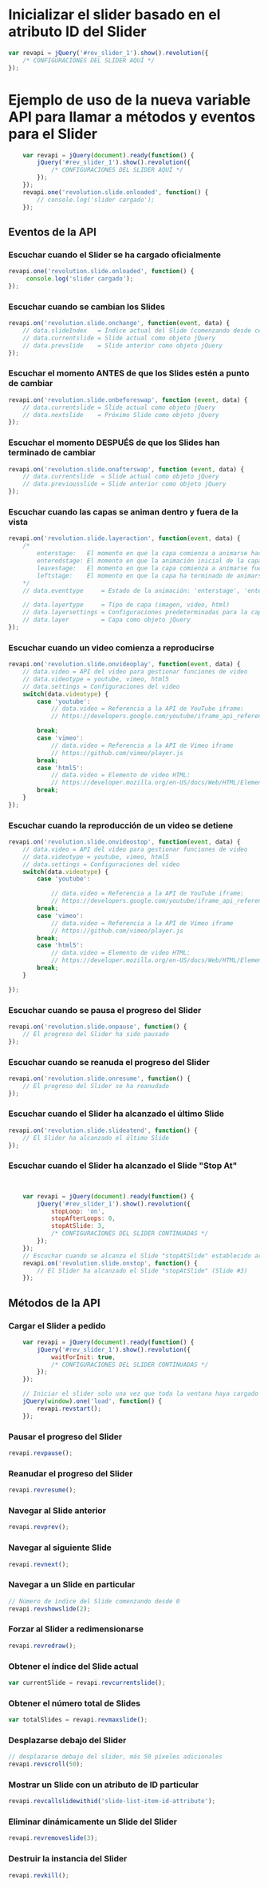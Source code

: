 
# Inicializar el slider basado en el atributo ID del Slider
```javascript
var revapi = jQuery('#rev_slider_1').show().revolution({
    /* CONFIGURACIONES DEL SLIDER AQUÍ */
});
```

# Ejemplo de uso de la nueva variable API para llamar a métodos y eventos para el Slider
```javascript
    var revapi = jQuery(document).ready(function() {
        jQuery('#rev_slider_1').show().revolution({
            /* CONFIGURACIONES DEL SLIDER AQUÍ */
        });
    });
    revapi.one('revolution.slide.onloaded', function() {
        // console.log('slider cargado');
    });
```

## Eventos de la API

### Escuchar cuando el Slider se ha cargado oficialmente

```javascript
revapi.one('revolution.slide.onloaded', function() {
     console.log('slider cargado');
});
```

### Escuchar cuando se cambian los Slides

```javascript
revapi.on('revolution.slide.onchange', function(event, data) {
    // data.slideIndex   = Índice actual del Slide (comenzando desde cero)
    // data.currentslide = Slide actual como objeto jQuery
    // data.prevslide    = Slide anterior como objeto jQuery
});
```

### Escuchar el momento ANTES de que los Slides estén a punto de cambiar

```javascript
revapi.on('revolution.slide.onbeforeswap', function (event, data) {
    // data.currentslide = Slide actual como objeto jQuery
    // data.nextslide    = Próximo Slide como objeto jQuery
});
```

### Escuchar el momento DESPUÉS de que los Slides han terminado de cambiar

```javascript
revapi.on('revolution.slide.onafterswap', function (event, data) {
    // data.currentslide  = Slide actual como objeto jQuery
    // data.previousslide = Slide anterior como objeto jQuery
});
```

### Escuchar cuando las capas se animan dentro y fuera de la vista

```javascript
revapi.on('revolution.slide.layeraction', function(event, data) {
    /*
        enterstage:   El momento en que la capa comienza a animarse hacia la vista
        enteredstage: El momento en que la animación inicial de la capa ha terminado
        leavestage:   El momento en que la capa comienza a animarse fuera de la vista
        leftstage:    El momento en que la capa ha terminado de animarse fuera de la vista
    */
    // data.eventtype     = Estado de la animación: 'enterstage', 'enteredstage', 'leavestage', 'leftstage'

    // data.layertype     = Tipo de capa (imagen, video, html)
    // data.layersettings = Configuraciones predeterminadas para la capa
    // data.layer         = Capa como objeto jQuery
});
```

### Escuchar cuando un video comienza a reproducirse

```javascript
revapi.on('revolution.slide.onvideoplay', function(event, data) {
    // data.video = API del video para gestionar funciones de video
    // data.videotype = youtube, vimeo, html5
    // data.settings = Configuraciones del video
    switch(data.videotype) {
        case 'youtube':
            // data.video = Referencia a la API de YouTube iframe:
            // https://developers.google.com/youtube/iframe_api_reference#Playback_controls

        break;
        case 'vimeo':
            // data.video = Referencia a la API de Vimeo iframe
            // https://github.com/vimeo/player.js
        break;
        case 'html5':
            // data.video = Elemento de video HTML:
            // https://developer.mozilla.org/en-US/docs/Web/HTML/Element/video
        break;
    }
});
```

### Escuchar cuando la reproducción de un video se detiene

```javascript
revapi.on('revolution.slide.onvideostop', function(event, data) {
    // data.video = API del video para gestionar funciones de video
    // data.videotype = youtube, vimeo, html5
    // data.settings = Configuraciones del video
    switch(data.videotype) {
        case 'youtube':

            // data.video = Referencia a la API de YouTube iframe:
            // https://developers.google.com/youtube/iframe_api_reference#Playback_controls
        break;
        case 'vimeo':
            // data.video = Referencia a la API de Vimeo iframe
            // https://github.com/vimeo/player.js
        break;
        case 'html5':
            // data.video = Elemento de video HTML:
            // https://developer.mozilla.org/en-US/docs/Web/HTML/Element/video
        break;
    }

});
```

### Escuchar cuando se pausa el progreso del Slider

```javascript
revapi.on('revolution.slide.onpause', function() {
    // El progreso del Slider ha sido pausado
});
```

### Escuchar cuando se reanuda el progreso del Slider

```javascript
revapi.on('revolution.slide.onresume', function() {
    // El progreso del Slider se ha reanudado
});
```

### Escuchar cuando el Slider ha alcanzado el último Slide

```javascript
revapi.on('revolution.slide.slideatend', function() {
    // El Slider ha alcanzado el último Slide
});
```

### Escuchar cuando el Slider ha alcanzado el Slide "Stop At"

```javascript


    var revapi = jQuery(document).ready(function() {
        jQuery('#rev_slider_1').show().revolution({
            stopLoop: 'on',
            stopAfterLoops: 0,
            stopAtSlide: 3,
            /* CONFIGURACIONES DEL SLIDER CONTINUADAS */
        });
    });
    // Escuchar cuando se alcanza el Slide "stopAtSlide" establecido arriba
    revapi.on('revolution.slide.onstop', function() {
        // El Slider ha alcanzado el Slide "stopAtSlide" (Slide #3)
    });
```

## Métodos de la API

### Cargar el Slider a pedido

```javascript
    var revapi = jQuery(document).ready(function() {
        jQuery('#rev_slider_1').show().revolution({
            waitForInit: true,
            /* CONFIGURACIONES DEL SLIDER CONTINUADAS */
        });
    });

    // Iniciar el slider solo una vez que toda la ventana haya cargado
    jQuery(window).one('load', function() {
        revapi.revstart();
    });

```

### Pausar el progreso del Slider

```javascript
revapi.revpause();
```

### Reanudar el progreso del Slider

```javascript
revapi.revresume();
```

### Navegar al Slide anterior

```javascript
revapi.revprev();
```

### Navegar al siguiente Slide

```javascript
revapi.revnext();
```

### Navegar a un Slide en particular

```javascript
// Número de índice del Slide comenzando desde 0
revapi.revshowslide(2);
```

### Forzar al Slider a redimensionarse

```javascript
revapi.revredraw();
```

### Obtener el índice del Slide actual

```javascript
var currentSlide = revapi.revcurrentslide();
```

### Obtener el número total de Slides

```javascript
var totalSlides = revapi.revmaxslide();
```

### Desplazarse debajo del Slider

```javascript
// desplazarse debajo del slider, más 50 píxeles adicionales
revapi.revscroll(50);
```

### Mostrar un Slide con un atributo de ID particular

```javascript
revapi.revcallslidewithid('slide-list-item-id-attribute');
```

### Eliminar dinámicamente un Slide del Slider

```javascript
revapi.revremoveslide(3);
```

### Destruir la instancia del Slider

```javascript
revapi.revkill();
```